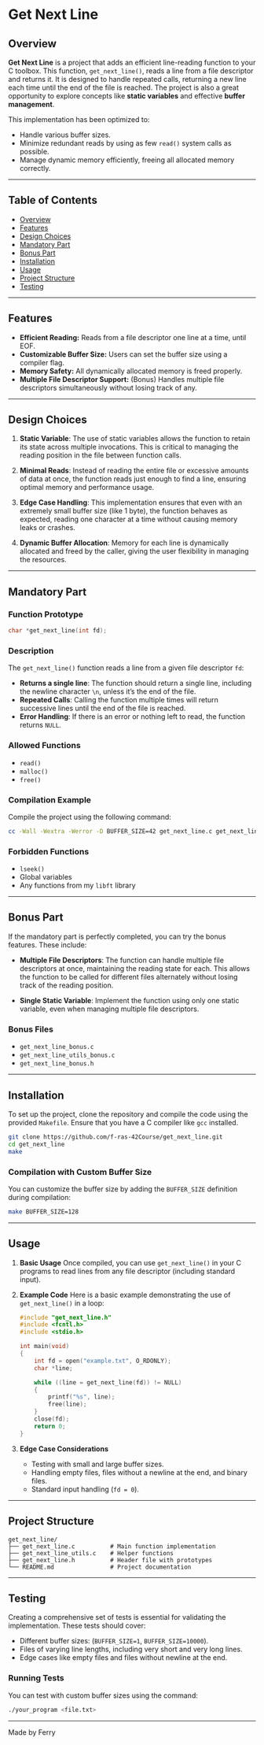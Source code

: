 # Get Next Line

## Overview

**Get Next Line** is a project that adds an efficient line-reading function to your C toolbox. This function, `get_next_line()`, reads a line from a file descriptor and returns it. It is designed to handle repeated calls, returning a new line each time until the end of the file is reached. The project is also a great opportunity to explore concepts like **static variables** and effective **buffer management**.

This implementation has been optimized to:
- Handle various buffer sizes.
- Minimize redundant reads by using as few `read()` system calls as possible.
- Manage dynamic memory efficiently, freeing all allocated memory correctly.

---

## Table of Contents
- [Overview](#overview)
- [Features](#features)
- [Design Choices](#design-choices)
- [Mandatory Part](#mandatory-part)
- [Bonus Part](#bonus-part)
- [Installation](#installation)
- [Usage](#usage)
- [Project Structure](#project-structure)
- [Testing](#testing)

---

## Features

- **Efficient Reading:** Reads from a file descriptor one line at a time, until EOF.
- **Customizable Buffer Size:** Users can set the buffer size using a compiler flag.
- **Memory Safety:** All dynamically allocated memory is freed properly.
- **Multiple File Descriptor Support:** (Bonus) Handles multiple file descriptors simultaneously without losing track of any.

---

## Design Choices

1. **Static Variable**: The use of static variables allows the function to retain its state across multiple invocations. This is critical to managing the reading position in the file between function calls.
   
2. **Minimal Reads**: Instead of reading the entire file or excessive amounts of data at once, the function reads just enough to find a line, ensuring optimal memory and performance usage.
   
3. **Edge Case Handling**: This implementation ensures that even with an extremely small buffer size (like 1 byte), the function behaves as expected, reading one character at a time without causing memory leaks or crashes.

4. **Dynamic Buffer Allocation**: Memory for each line is dynamically allocated and freed by the caller, giving the user flexibility in managing the resources.

---

## Mandatory Part

### Function Prototype
```c
char *get_next_line(int fd);
```

### Description
The `get_next_line()` function reads a line from a given file descriptor `fd`:
- **Returns a single line**: The function should return a single line, including the newline character `\n`, unless it’s the end of the file.
- **Repeated Calls**: Calling the function multiple times will return successive lines until the end of the file is reached.
- **Error Handling**: If there is an error or nothing left to read, the function returns `NULL`.

### Allowed Functions
- `read()`
- `malloc()`
- `free()`

### Compilation Example
Compile the project using the following command:
```bash
cc -Wall -Wextra -Werror -D BUFFER_SIZE=42 get_next_line.c get_next_line_utils.c -o get_next_line
```
### Forbidden Functions
- `lseek()`
- Global variables
- Any functions from my `libft` library

---

## Bonus Part

If the mandatory part is perfectly completed, you can try the bonus features. These include:

- **Multiple File Descriptors**: The function can handle multiple file descriptors at once, maintaining the reading state for each. This allows the function to be called for different files alternately without losing track of the reading position.
  
- **Single Static Variable**: Implement the function using only one static variable, even when managing multiple file descriptors.

### Bonus Files
- `get_next_line_bonus.c`
- `get_next_line_utils_bonus.c`
- `get_next_line_bonus.h`

---

## Installation

To set up the project, clone the repository and compile the code using the provided `Makefile`. Ensure that you have a C compiler like `gcc` installed.

```bash
git clone https://github.com/f-ras-42Course/get_next_line.git
cd get_next_line
make
```

### Compilation with Custom Buffer Size
You can customize the buffer size by adding the `BUFFER_SIZE` definition during compilation:
```bash
make BUFFER_SIZE=128
```
---

## Usage

1. **Basic Usage**
   Once compiled, you can use `get_next_line()` in your C programs to read lines from any file descriptor (including standard input).

2. **Example Code**
   Here is a basic example demonstrating the use of `get_next_line()` in a loop:
   ```c
   #include "get_next_line.h"
   #include <fcntl.h>
   #include <stdio.h>

   int main(void)
   {
       int fd = open("example.txt", O_RDONLY);
       char *line;

       while ((line = get_next_line(fd)) != NULL)
       {
           printf("%s", line);
           free(line);
       }
       close(fd);
       return 0;
   }
   ```

3. **Edge Case Considerations**
   - Testing with small and large buffer sizes.
   - Handling empty files, files without a newline at the end, and binary files.
   - Standard input handling (`fd = 0`).

---

## Project Structure

```plaintext
get_next_line/
├── get_next_line.c          # Main function implementation
├── get_next_line_utils.c    # Helper functions
├── get_next_line.h          # Header file with prototypes
└── README.md                # Project documentation
```

---

## Testing

Creating a comprehensive set of tests is essential for validating the implementation. These tests should cover:

- Different buffer sizes: (`BUFFER_SIZE=1`, `BUFFER_SIZE=10000`).
- Files of varying line lengths, including very short and very long lines.
- Edge cases like empty files and files without newline at the end.

### Running Tests
You can test with custom buffer sizes using the command:
```bash
./your_program <file.txt>
```
---

Made by Ferry
